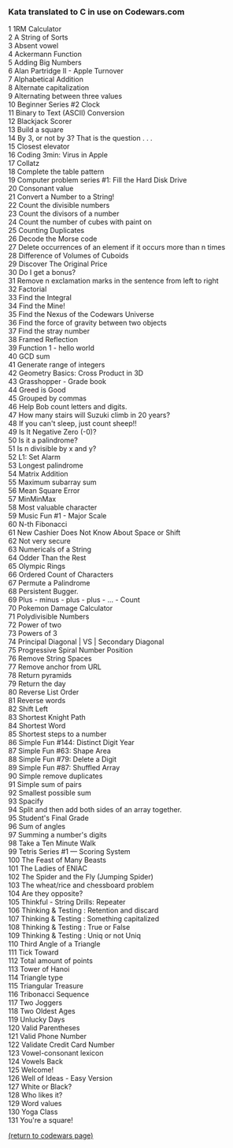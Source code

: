 <!-- For more details see [GitHub Flavored Markdown](https://guides.github.com/features/mastering-markdown/). -->

### Kata translated to C in use on Codewars.com

<!-- eventually these could be ranked by solves and live updated -->
<!-- <a href="http://example.com/" target="_blank">Hello, world!</a> -->
<!-- [1RM Calculator](https://www.codewars.com/kata/595bbea8a930ac0b91000130){:target="_blank"} -->

1  1RM Calculator<br>
2  A String of Sorts<br>
3  Absent vowel<br>
4  Ackermann Function <br>
5  Adding Big Numbers<br>
6  Alan Partridge II - Apple Turnover<br>
7  Alphabetical Addition<br>
8  Alternate capitalization<br>
9  Alternating between three values<br>
10  Beginner Series #2 Clock<br>
11  Binary to Text (ASCII) Conversion<br>
12  Blackjack Scorer<br>
13  Build a square<br>
14  By 3, or not by 3? That is the question . . .<br>
15  Closest elevator<br>
16  Coding 3min: Virus in Apple<br>
17  Collatz<br>
18  Complete the table pattern<br>
19  Computer problem series #1: Fill the Hard Disk Drive<br>
20  Consonant value<br>
21  Convert a Number to a String!<br>
22  Count the divisible numbers<br>
23  Count the divisors of a number<br>
24  Count the number of cubes with paint on<br>
25  Counting Duplicates<br>
26  Decode the Morse code <br>
27  Delete occurrences of an element if it occurs more than n times<br>
28  Difference of Volumes of Cuboids<br>
29  Discover The Original Price<br>
30  Do I get a bonus?<br>
31  Remove n exclamation marks in the sentence from left to right<br>
32  Factorial<br>
33  Find the Integral<br>
34  Find the Mine!<br>
35  Find the Nexus of the Codewars Universe<br>
36  Find the force of gravity between two objects<br>
37  Find the stray number<br>
38  Framed Reflection<br>
39  Function 1 - hello world<br>
40  GCD sum <br>
41  Generate range of integers<br>
42  Geometry Basics: Cross Product in 3D<br>
43  Grasshopper - Grade book<br>
44  Greed is Good<br>
45  Grouped by commas<br>
46  Help Bob count letters and digits.<br>
47  How many stairs will Suzuki climb in 20 years?<br>
48  If you can't sleep, just count sheep!!<br>
49  Is It Negative Zero (-0)?<br>
50  Is it a palindrome?<br>
51  Is n divisible by x and y?<br>
52  L1: Set Alarm<br>
53  Longest palindrome<br>
54  Matrix Addition<br>
55  Maximum subarray sum<br>
56  Mean Square Error<br>
57  MinMinMax<br>
58  Most valuable character<br>
59  Music Fun #1 - Major Scale<br>
60  N-th Fibonacci<br>
61  New Cashier Does Not Know About Space or Shift <br>
62  Not very secure<br>
63  Numericals of a String<br>
64  Odder Than the Rest<br>
65  Olympic Rings<br>
66  Ordered Count of Characters<br>
67  Permute a Palindrome<br>
68  Persistent Bugger.<br>
69  Plus - minus - plus - plus - ... - Count<br>
70  Pokemon Damage Calculator<br>
71  Polydivisible Numbers<br>
72  Power of two<br>
73  Powers of 3<br>
74  Principal Diagonal | VS | Secondary Diagonal<br>
75  Progressive Spiral Number Position<br>
76  Remove String Spaces<br>
77  Remove anchor from URL<br>
78  Return pyramids<br>
79  Return the day <br>
80  Reverse List Order<br>
81  Reverse words<br>
82  Shift Left<br>
83  Shortest Knight Path<br>
84  Shortest Word<br>
85  Shortest steps to a number<br>
86  Simple Fun #144: Distinct Digit Year<br>
87  Simple Fun #63: Shape Area<br>
88  Simple Fun #79: Delete a Digit<br>
89  Simple Fun #87: Shuffled Array<br>
90  Simple remove duplicates<br>
91  Simple sum of pairs<br>
92  Smallest possible sum <br>
93  Spacify<br>
94  Split and then add both sides of an array together.<br>
95  Student's Final Grade<br>
96  Sum of angles<br>
97  Summing a number's digits<br>
98  Take a Ten Minute Walk<br>
99  Tetris Series #1 — Scoring System<br>
100  The Feast of Many Beasts<br>
101  The Ladies of ENIAC<br>
102  The Spider and the Fly (Jumping Spider)<br>
103  The wheat/rice and chessboard problem<br>
104  Are they opposite?<br>
105  Thinkful - String Drills: Repeater<br>
106  Thinking & Testing : Retention and discard<br>
107  Thinking & Testing : Something capitalized<br>
108  Thinking & Testing : True or False<br>
109  Thinking & Testing : Uniq or not Uniq<br>
110  Third Angle of a Triangle<br>
111  Tick Toward<br>
112  Total amount of points<br>
113  Tower of Hanoi<br>
114  Triangle type<br>
115  Triangular Treasure<br>
116  Tribonacci Sequence<br>
117  Two Joggers<br>
118  Two Oldest Ages<br>
119  Unlucky Days<br>
120  Valid Parentheses<br>
121  Valid Phone Number<br>
122  Validate Credit Card Number<br>
123  Vowel-consonant lexicon<br>
124  Vowels Back<br>
125  Welcome!<br>
126  Well of Ideas - Easy Version<br>
127  White or Black?<br>
128  Who likes it?<br>
129  Word values<br>
130  Yoga Class<br>
131  You're a square!<br>

<a href="https://rowcased.github.io/codewars.html#translator">(return to codewars page)</a>

<!--
<a href="https://rowcased.github.io/">(return to portfolio)</a>
<hr>
-->
